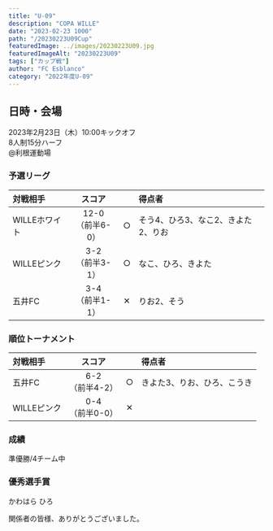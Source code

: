```yaml
---
title: "U-09"
description: "COPA WILLE"
date: "2023-02-23 1000"
path: "/20230223U09Cup"
featuredImage: ../images/20230223U09.jpg
featuredImageAlt: "20230223U09"
tags: ["カップ戦"]
author: "FC Esblanco"
category: "2022年度U-09"
---
```


## 日時・会場

2023年2月23日（木）10:00キックオフ<br>
8人制15分ハーフ<br>
@利根運動場

### 予選リーグ

| 対戦相手| スコア |   | 得点者  |
|:----|:------:|:-:|:--------|
| WILLEホワイト | 12-0 <br>（前半6-0） | ○ |そう4、ひろ3、なこ2、きよた2、りお|
| WILLEピンク | 3-2<br>（前半3-1） | ○ |なこ、ひろ、きよた|
| 五井FC | 3-4<br>（前半1-1） | ✕ |りお2、そう|

### 順位トーナメント

| 対戦相手| スコア |   | 得点者  |
|:----|:------:|:-:|:--------|
| 五井FC | 6-2 <br>（前半4-2） | ○ |きよた3、りお、ひろ、こうき|
| WILLEピンク | 0-4<br>（前半0-0） | ✕ ||

### 成績
準優勝/4チーム中

### 優秀選手賞
かわはら ひろ

関係者の皆様、ありがとうございました。